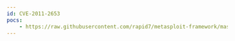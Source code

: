 ```yaml
---
id: CVE-2011-2653
pocs:
    - https://raw.githubusercontent.com/rapid7/metasploit-framework/master/modules/exploits/windows/http/zenworks_assetmgmt_uploadservlet.rb
---
```

